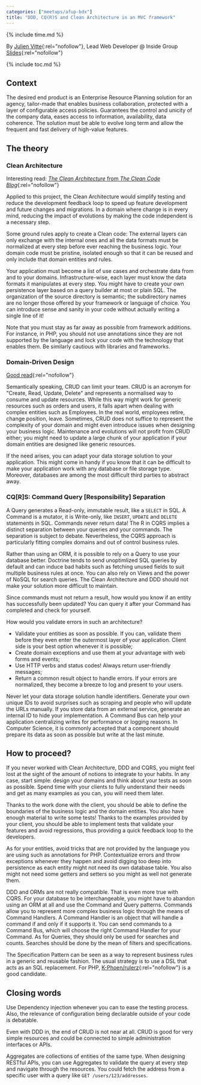 ```yaml
---
categories: ["meetups/afup-bdx"]
title: "DDD, CQ(R)S and Clean Architecture in an MVC framework"
---
```


{% include time.md %}

By [Julien Vitte](https://twitter.com/pitchart){:rel="nofollow"}, Lead Web Developer @ Inside Group  
[Slides](https://pitchart.github.io/ddd-cqrs-mvc/){:rel="nofollow"}

{% include toc.md %}

## Context

The desired end product is an Enterprise Resource Planning solution for an agency, tailor-made that enables business
collaboration, protected with a layer of configurable access policies. Guarantees the control and unicity of the company
data, eases access to information, availability, data coherence. The solution must be able to evolve long term and allow
the frequent and fast delivery of high-value features.

## The theory
### Clean Architecture

Interesting read: [*The Clean Architecture* from *The Clean Code Blog*](https://blog.cleancoder.com/uncle-bob/2012/08/13/the-clean-architecture.html){:rel="nofollow"}

Applied to this project, the Clean Architecture would simplify testing and reduce the development feedback loop to speed
up feature development and future changes and migrations. In a domain where change is in every mind, reducing the impact
of evolutions by making the code independent is a necessary step.

Some ground rules apply to create a Clean code: The external layers can only exchange with the internal ones and all the
data formats must be normalized at every step before ever reaching the business logic. Your domain code must be
pristine, isolated enough so that it can be reused and only include that domain entities and rules.

Your application must become a list of use cases and orchestrate data from and to your domains. Infrastructure-wise,
each layer must know the data formats it manipulates at every step. You might have to create your own persistence layer
based on a query builder at most or plain SQL. The organization of the source directory is semantic; the subdirectory
names are no longer those offered by your framework or language of choice. You can introduce sense and sanity in your
code without actually writing a single line of it!

Note that you must stay as far away as possible from framework additions. For instance, in PHP, you should not use
annotations since they are not supported by the language and lock your code with the technology that enables them. Be
similarly cautious with libraries and frameworks.

### Domain-Driven Design

[Good read](http://dddcommunity.org/learning-ddd/what_is_ddd/){:rel="nofollow"}

Semantically speaking, CRUD can limit your team. CRUD is an acronym for "Create, Read, Update, Delete" and represents a
normalised way to consume and update resources. While this way might work for generic resources such as orders and
users, it falls apart when dealing with complex entities such as Employees. In the real world, employees retire, change
position, leave. Sometimes, CRUD does not suffice to represent the complexity of your domain and might even introduce
issues when designing your business logic. Maintenance and evolutions will not profit from CRUD either; you might need
to update a large chunk of your application if your domain entities are designed like generic resources.

If the need arises, you can adapt your data storage solution to your application. This might come in handy if you know
that it can be difficult to make your application work with any database or file storage type. Moreover, databases are
among the most difficult third parties to abstract away.

### CQ\[R\]S: Command Query \[Responsibility\] Separation

A Query generates a Read-only, immutable result, like a `SELECT` in SQL. A Command is a mutator, it is Write-only, like
`INSERT`, `UPDATE` and `DELETE` statements in SQL. Commands never return data! The R in CQRS implies a distinct
separation between your queries and your commands. The separation is subject to debate. Nevertheless, the CQRS approach
is particularly fitting complex domains and out of control business rules.

Rather than using an ORM, it is possible to rely on a Query to use your database better. Doctrine tends to send
unoptimlized SQL queries by default and can induce bad habits such as fetching unused fields to suit multiple business
rules at once. You can also rely on Views and the power of NoSQL for search queries. The Clean Architecture and DDD
should not make your solution more difficult to maintain.

Since commands must not return a result, how would you know if an entity has successfully been updated? You can query it
after your Command has completed and check for yourself.

How would you validate errors in such an architecture?
- Validate your entities as soon as possible. If you can, validate them before they even enter the outermost layer of
  your application. Client side is your best option whenever it is possible;
- Create domain exceptions and use them at your advantage with web forms and events;
- Use HTTP verbs and status codes! Always return user-friendly messages;
- Return a common result object to handle errors. If your errors are normalized, they become a breeze to log and present
  to your users.

Never let your data storage solution handle identifiers. Generate your own unique IDs to avoid surprises such as
scraping and people who will update the URLs manually. If you store data from an external service, generate an internal
ID to hide your implementation. A Command Bus can help your application centralizing writes for performance or logging
reasons. In Computer Science, it is commonly accepted that a component should prepare its data as soon as possible but
write at the last minute.

## How to proceed?

If you never worked with Clean Architecture, DDD and CQRS, you might feel lost at the sight of the amount of notions to
integrate to your habits. In any case, start simple: design your domains and think about your tests as soon as possible.
Spend time with your clients to fully understand their needs and get as many examples as you can, you will need them
later.

Thanks to the work done with the client, you should be able to define the boundaries of the business logic and the
domain entities. You also have enough material to write some tests! Thanks to the examples provided by your client, you
should be able to implement tests that validate your features and avoid regressions, thus providing a quick feedback
loop to the developers.

As for your entities, avoid tricks that are not provided by the language you are using such as annotations for PHP.
Contextualize errors and throw exceptions whenever they happen and avoid digging too deep into persistence as each
entity might not need its own database table. You also might not need some getters and setters so you might as well not
generate them.

DDD and ORMs are not really compatible. That is even more true with CQRS. For your database to be interchangeable, you
might have to abandon using an ORM at all and use the Command and Query patterns. Commands allow you to represent more
complex business logic through the means of Command Handlers. A Command Handler is an object that will handle a command
if and only if it supports it. You can send commands to a Command Bus, which will choose the right Command Handler for
your Command. As for Queries, they should only be used for searches and counts. Searches should be done by the mean of
filters and specifications.

The Specification Pattern can be seen as a way to represent business rules in a generic and reusable fashion. The usual
strategy is to use a DSL that acts as an SQL replacement. For PHP, [K-Phoen/rulerz](https://github.com/K-Phoen/rulerz){:rel="nofollow"}
is a good candidate.

## Closing words

Use Dependency injection whenever you can to ease the testing process. Also, the relevance of configuration being
declarable outside of your code is debatable.

Even with DDD in, the end of CRUD is not near at all. CRUD is good for very simple resources and could be connected to
simple administration interfaces or APIs.

Aggregates are collections of entities of the same type. When designing RESTful APIs, you can use Aggregates to validate
the query at every step and navigate through the resources. You could fetch the address from a specific user with a
query like `GET /users/123/addresses`.
